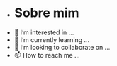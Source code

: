 -  #  Sobre  mim
- 👀 I’m interested in ...
- 🌱 I’m currently learning ...
- 💞️ I’m looking to collaborate on ...
- 📫 How to reach me ...

<!---
AltairAlura/AltairAlura is a ✨ special ✨ repository because its `README.md` (this file) appears on your GitHub profile.
You can click the Preview link to take a look at your changes.
--->
